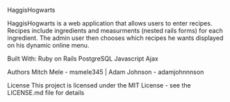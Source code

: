 HaggisHogwarts



HaggisHogwarts is a web application that allows users to enter recipes. Recipes include ingredients and measurments (nested rails forms) for each ingredient. The admin user then chooses which recipes he wants displayed on his dynamic online menu. 



Built With:
Ruby on Rails 
PostgreSQL 
Javascript
Ajax



Authors
Mitch Mele - msmele345 |
Adam Johnson - adamjohnnnson



License
This project is licensed under the MIT License - see the LICENSE.md file for details

